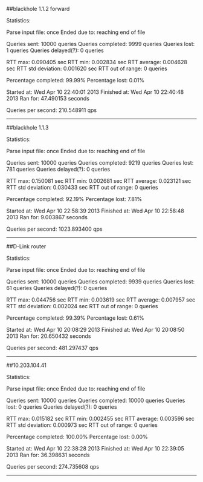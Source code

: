 ##blackhole 1.1.2 forward 

Statistics:

  Parse input file:     once
  Ended due to:         reaching end of file

  Queries sent:         10000 queries
  Queries completed:    9999 queries
  Queries lost:         1 queries
  Queries delayed(?):   0 queries

  RTT max:         	0.090405 sec
  RTT min:              0.002834 sec
  RTT average:          0.004628 sec
  RTT std deviation:    0.001620 sec
  RTT out of range:     0 queries

  Percentage completed:  99.99%
  Percentage lost:        0.01%

  Started at:           Wed Apr 10 22:40:01 2013
  Finished at:          Wed Apr 10 22:40:48 2013
  Ran for:              47.490153 seconds

  Queries per second:   210.548911 qps
  
--------

##blackhole 1.1.3 

Statistics:

  Parse input file:     once
  Ended due to:         reaching end of file

  Queries sent:         10000 queries
  Queries completed:    9219 queries
  Queries lost:         781 queries
  Queries delayed(?):   0 queries

  RTT max:         	0.150081 sec
  RTT min:              0.002681 sec
  RTT average:          0.023121 sec
  RTT std deviation:    0.030433 sec
  RTT out of range:     0 queries

  Percentage completed:  92.19%
  Percentage lost:        7.81%

  Started at:           Wed Apr 10 22:58:39 2013
  Finished at:          Wed Apr 10 22:58:48 2013
  Ran for:              9.003867 seconds

  Queries per second:   1023.893400 qps
  
 ---
  
##D-Link router

Statistics:

  Parse input file:     once
  Ended due to:         reaching end of file

  Queries sent:         10000 queries
  Queries completed:    9939 queries
  Queries lost:         61 queries
  Queries delayed(?):   0 queries

  RTT max:         	0.044756 sec
  RTT min:              0.003619 sec
  RTT average:          0.007957 sec
  RTT std deviation:    0.002024 sec
  RTT out of range:     0 queries

  Percentage completed:  99.39%
  Percentage lost:        0.61%

  Started at:           Wed Apr 10 20:08:29 2013
  Finished at:          Wed Apr 10 20:08:50 2013
  Ran for:              20.650432 seconds

  Queries per second:   481.297437 qps
  
-----  

##10.203.104.41

Statistics:

  Parse input file:     once
  Ended due to:         reaching end of file

  Queries sent:         10000 queries
  Queries completed:    10000 queries
  Queries lost:         0 queries
  Queries delayed(?):   0 queries

  RTT max:         	0.015182 sec
  RTT min:              0.002455 sec
  RTT average:          0.003596 sec
  RTT std deviation:    0.000973 sec
  RTT out of range:     0 queries

  Percentage completed: 100.00%
  Percentage lost:        0.00%

  Started at:           Wed Apr 10 22:38:28 2013
  Finished at:          Wed Apr 10 22:39:05 2013
  Ran for:              36.398631 seconds

  Queries per second:   274.735608 qps
  
-----


